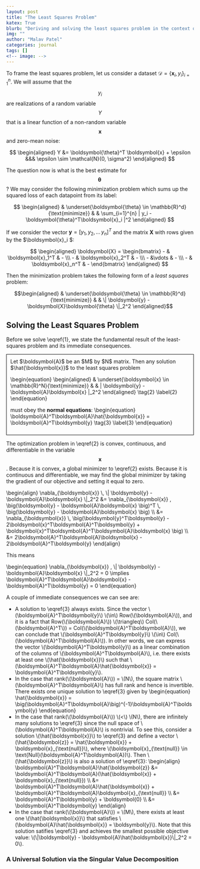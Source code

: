 ```yaml
---
layout: post
title: "The Least Squares Problem"
katex: True
blurb: "Deriving and solving the least squares problem in the context of linear regression"
img: ""
author: "Malav Patel"
categories: journal
tags: []
<!-- image: -->
---
```



To frame the least squares problem, let us consider a dataset $\mathcal{D} =  \{ \boldsymbol{x}_i, y_i \}_{i=1}^{n}$. We will assume that the $$y_i$$ are realizations of a random variable $$Y$$ that is a linear function of a non-random variable $$\boldsymbol{x}$$ and zero-mean noise:

$$
\begin{aligned}
    Y &= \boldsymbol{\theta}^T \boldsymbol{x} + \epsilon &&& \epsilon \sim \mathcal{N}(0, \sigma^2)
\end{aligned}
$$

The question now is what is the best estimate for $$\boldsymbol{\theta}\,$$? We may consider the following minimization problem which sums up the squared loss of each datapoint from its label:


$$
\begin{aligned}
& \underset{\boldsymbol{\theta} \in \mathbb{R}^d}{\text{minimize}}
& & \sum_{i=1}^{n} | y_i - \boldsymbol{\theta}^T\boldsymbol{x}_i |^2 
\end{aligned} 
$$

If we consider the vector $\boldsymbol{y} = [y_1,\, y_2,\, ...\, y_n]^T$ and the matrix $\boldsymbol{X}$ with rows given by the $\boldsymbol{x}_i $:

$$
\begin{aligned}
    \boldsymbol{X} = \begin{bmatrix}
    - & \boldsymbol{x}_1^T & -  \\\ 
    - & \boldsymbol{x}_2^T & -  \\\ 
    - &\vdots & - \\\ 
    - & \boldsymbol{x}_n^T & -
\end{bmatrix}
\end{aligned}
$$

Then the minimization problem takes the following form of a $\textit{least squares}$ problem:

$$\begin{aligned}
& \underset{\boldsymbol{\theta} \in \mathbb{R}^d}{\text{minimize}}
& & \| \boldsymbol{y} - \boldsymbol{X}\boldsymbol{\theta} \|_2^2 
\end{aligned}$$

## Solving the Least Squares Problem

Before we solve \eqref{1}, we state the fundamental result of the least-squares problem and its immediate consequences.

<div style="border: 1px solid black; padding: 10px;">
  Let $\boldsymbol{A}$ be an $M$ by $N$ matrix. Then any solution $\hat{\boldsymbol{x}}$ to the least squares problem

  \begin{equation}
  \begin{aligned}
  & \underset{\boldsymbol{x} \in \mathbb{R}^N}{\text{minimize}}
  & & \| \boldsymbol{y} - \boldsymbol{A}\boldsymbol{x} \|_2^2 
  \end{aligned} \tag{2} \label{2}
  \end{equation}

  must obey the $\textbf{normal equations}$:
  \begin{equation}
  \boldsymbol{A}^T\boldsymbol{A}\hat{\boldsymbol{x}} = \boldsymbol{A}^T\boldsymbol{y} \tag{3} \label{3}
  \end{equation}
</div>

The optimization problem in \eqref{2} is convex, continuous, and differentiable in the variable $$\boldsymbol{x}$$. Because it is convex, a global minimizer to \eqref{2} exists. Because it is continuous and differentiable, we may find the global minimizer by taking the gradient of our objective and setting it equal to zero.

\begin{align}
 \nabla_{\boldsymbol{x}} \\,  \\| \boldsymbol{y} - \boldsymbol{A}\boldsymbol{x} \\|\_2^2 &= \nabla_{\boldsymbol{x}} \, \big(\boldsymbol{y} - \boldsymbol{A}\boldsymbol{x} \big)^T \\, \big(\boldsymbol{y} - \boldsymbol{A}\boldsymbol{x} \big) \\\ 
 &= \nabla_{\boldsymbol{x}} \\, \big(\boldsymbol{y}^T\boldsymbol{y} - 2\boldsymbol{x}^T\boldsymbol{A}^T\boldsymbol{y} + \boldsymbol{x}^T\boldsymbol{A}^T\boldsymbol{A}\boldsymbol{x} \big) \\\ 
 &= 2\boldsymbol{A}^T\boldsymbol{A}\boldsymbol{x} - 2\boldsymbol{A}^T\boldsymbol{y} 
\end{align}

This means

\begin{equation}
     \nabla_{\boldsymbol{x}} \,  \\| \boldsymbol{y} - \boldsymbol{A}\boldsymbol{x} \\|_2^2 = 0 \implies \boldsymbol{A}^T\boldsymbol{A}\boldsymbol{x} - \boldsymbol{A}^T\boldsymbol{y} = 0
\end{equation}

A couple of immediate consequences we can see are:

<!-- $$
\begin{itemize} -->
- A solution to \eqref{3} always exists. Since the vector \\(\boldsymbol{A}^T\boldsymbol{y}\\) \\(\in\\) Row(\\(\boldsymbol{A}\\)), and it is a fact that Row(\\(\boldsymbol{A}\\)) \\(\triangleq\\) Col(\\(\boldsymbol{A}^T\\)) = Col(\\(\boldsymbol{A}^T\boldsymbol{A}\\)), we can conclude that \\(\boldsymbol{A}^T\boldsymbol{y}\\) \\(\in\\) Col(\\(\boldsymbol{A}^T\boldsymbol{A}\\)). In other words, we can express the vector \\(\boldsymbol{A}^T\boldsymbol{y}\\) as a linear combination of the columns of \\(\boldsymbol{A}^T\boldsymbol{A}\\), i.e. there exists at least one \\(\hat{\boldsymbol{x}}\\) such that \\(\boldsymbol{A}^T\boldsymbol{A}\hat{\boldsymbol{x}} = \boldsymbol{A}^T\boldsymbol{y}\\).
- In the case that rank(\\(\boldsymbol{A}\\)) = \\(N\\), the square matrix \\(\boldsymbol{A}^T\boldsymbol{A}\\) has full rank and hence is invertible. There exists one unique solution to \eqref{3} given by 
\begin{equation}
    \hat{\boldsymbol{x}} = \big(\boldsymbol{A}^T\boldsymbol{A}\big)^{-1}\boldsymbol{A}^T\boldsymbol{y}
\end{equation}
- In the case that rank(\\(\boldsymbol{A}\\)) \\(<\\) \\(N\\), there are infinitely many solutions to \eqref{3} since the null space of \\(\boldsymbol{A}^T\boldsymbol{A}\\) is nontrivial. To see this, consider a solution \\(\hat{\boldsymbol{x}}\\) to \eqref{3} and define a vector \\(\hat{\boldsymbol{z}} = \hat{\boldsymbol{x}} + \boldsymbol{x}\_{\text{null}}\\), where \\(\boldsymbol{x}\_{\text{null}} \in \text{Null}(\boldsymbol{A}^T\boldsymbol{A})\\). Then \\(\hat{\boldsymbol{z}}\\) is also a solution of \eqref{3}:
  \begin{align}
      \boldsymbol{A}^T\boldsymbol{A}\hat{\boldsymbol{z}} &= \boldsymbol{A}^T\boldsymbol{A}(\hat{\boldsymbol{x}} + \boldsymbol{x}\_{\text{null}}) \\\ 
      &= \boldsymbol{A}^T\boldsymbol{A}\hat{\boldsymbol{x}} + \boldsymbol{A}^T\boldsymbol{A}\boldsymbol{x}\_{\text{null}} \\\ 
      &= \boldsymbol{A}^T\boldsymbol{y} + \boldsymbol{0} \\\ 
      &= \boldsymbol{A}^T\boldsymbol{y}
  \end{align}
- In the case that rank(\\(\boldsymbol{A}\\)) = \\(M\\), there exists at least one \\(\hat{\boldsymbol{x}}\\) that satisfies \\(\boldsymbol{A}\hat{\boldsymbol{x}} = \boldsymbol{y}\\). Note that this solution satifies \eqref{3} and achieves the smallest possible objective value: \\(\\|\boldsymbol{y} - \boldsymbol{A}\hat{\boldsymbol{x}}\\|_2^2 = 0\\).
<!-- \end{itemize}
$$ -->

### A Universal Solution via the Singular Value Decomposition

